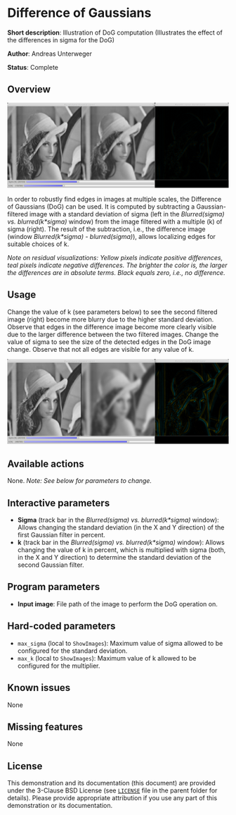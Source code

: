 Difference of Gaussians
=======================

**Short description**: Illustration of DoG computation (Illustrates the effect of the differences in sigma for the DoG)

**Author**: Andreas Unterweger

**Status**: Complete

Overview
--------

![Screenshot](../screenshots/difference_of_gaussians.png)

In order to robustly find edges in images at multiple scales, the Difference of Gaussians (DoG) can be used. It is computed by subtracting a Gaussian-filtered image with a standard deviation of sigma (left in the *Blurred(sigma) vs. blurred(k\*sigma)* window) from the image filtered with a multiple (k) of sigma (right). The result of the subtraction, i.e., the difference image (window *Blurred(k\*sigma) - blurred(sigma)*), allows localizing edges for suitable choices of k.

*Note on residual visualizations: Yellow pixels indicate positive differences, teal pixels indicate negative differences. The brighter the color is, the larger the differences are in absolute terms. Black equals zero, i.e., no difference.*

Usage
-----

Change the value of k (see parameters below) to see the second filtered image (right) become more blurry due to the higher standard deviation. Observe that edges in the difference image become more clearly visible due to the larger difference between the two filtered images. Change the value of sigma to see the size of the detected edges in the DoG image change. Observe that not all edges are visible for any value of k.

![Screenshot after setting k to 4](../screenshots/difference_of_gaussians_k4.png)

Available actions
-----------------

None. *Note: See below for parameters to change.*

Interactive parameters
----------------------

* **Sigma** (track bar in the *Blurred(sigma) vs. blurred(k\*sigma)* window): Allows changing the standard deviation (in the X and Y direction) of the first Gaussian filter in percent.
* **k** (track bar in the *Blurred(sigma) vs. blurred(k\*sigma)* window): Allows changing the value of k in percent, which is multiplied with sigma (both, in the X and Y direction) to determine the standard deviation of the second Gaussian filter.

Program parameters
------------------

* **Input image**: File path of the image to perform the DoG operation on.

Hard-coded parameters
---------------------

* `max_sigma` (local to `ShowImages`): Maximum value of sigma allowed to be configured for the standard deviation.
* `max_k` (local to `ShowImages`): Maximum value of k allowed to be configured for the multiplier.

Known issues
------------

None

Missing features
----------------

None

License
-------

This demonstration and its documentation (this document) are provided under the 3-Clause BSD License (see [`LICENSE`](../LICENSE) file in the parent folder for details). Please provide appropriate attribution if you use any part of this demonstration or its documentation.